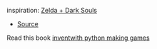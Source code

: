 inspiration:
[Zelda + Dark Souls](https://www.youtube.com/watch?v=QU1pPzEGrqw)
- [Source](https://github.com/clear-code-projects/Zelda)

Read this book 
[inventwith python making games](https://inventwithpython.com/makinggames.pdf)

```

```